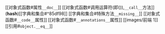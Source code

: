 [[对象式函数#属性`__doc__`]]
[[对象式函数#调用运算符(即()),`__call__`方法]]
(__hash__)[[字典和集合#^85df98]]
[[字典和集合#特殊方法`__missing__`]]
[[对象式函数#`__code__`属性]]
[[对象式函数#`__annotations__`属性]]
[[images/前端 1]]
[[引用#`object.__eq__`]]

